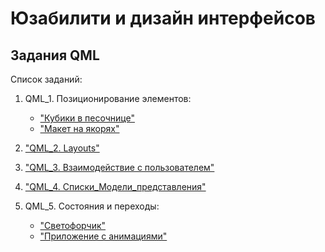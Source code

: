 # Юзабилити и дизайн интерфейсов

## Задания QML

Список заданий:

1. QML_1. Позиционирование элементов:

    * ["Кубики в песочнице"](QML_1_1/)
    * ["Макет на якорях"](QML_1_2/)

2. ["QML_2. Layouts"](QML_2/)
3. ["QML_3. Взаимодействие с пользователем"](QML_3/)
4. ["QML_4. Списки_Модели_представления"](QML_4/)
5. QML_5. Состояния и переходы:

    * ["Светофорчик"](QML_5_1/)
    * ["Приложение с анимациями"](QML_5_2/)